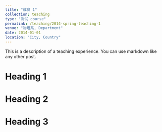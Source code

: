 ```yaml
---
title: "成员 1"
collection: teaching
type: "测试 course"
permalink: /teaching/2014-spring-teaching-1
venue: "物理系, Department"
date: 2014-01-01
location: "City, Country"
---
```


This is a description of a teaching experience. You can use markdown like any other post.

Heading 1
======

Heading 2
======

Heading 3
======
